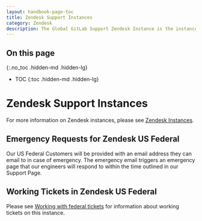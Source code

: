 ```yaml
---
layout: handbook-page-toc
title: Zendesk Support Instances
category: Zendesk
description: The Global GitLab Support Zendesk Instance is the instance where we receive and work on most of our customers' tickets.
---
```


## On this page
{:.no_toc .hidden-md .hidden-lg}

- TOC
{:toc .hidden-md .hidden-lg}

# Zendesk Support Instances

For more information on Zendesk instances, please see
[Zendesk Instances](../support-ops/documentation/zendesk_instances.html).

## Emergency Requests for Zendesk US Federal

Our US Federal Customers will be provided with an email address they can email to in case of emergency. The emergency email triggers an emergency page that our engineers will respond to within the time outlined in our Support Page.

## Working Tickets in Zendesk US Federal

Please see [Working with federal tickets](/handbook/support/workflows/federal_tickets.html) for information about working tickets on this instance.
